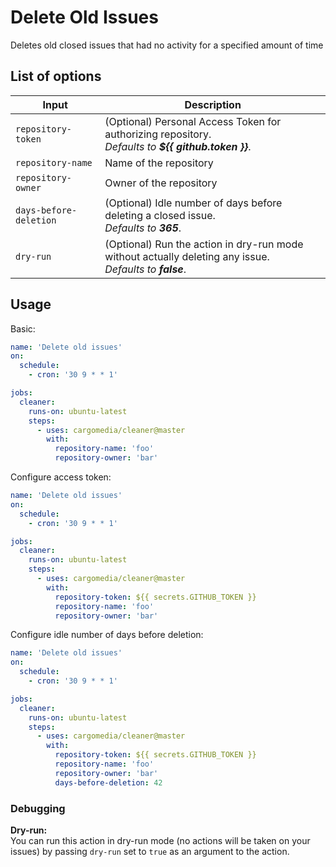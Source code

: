 # Delete Old Issues

Deletes old closed issues that had no activity for a specified amount of time

## List of options

| Input                  | Description                                                                                                               |
| ---------------------- | ------------------------------------------------------------------------------------------------------------------------- |
| `repository-token`     | (Optional) Personal Access Token for authorizing repository.<br>_Defaults to **${{ github.token }}**_.                    |
| `repository-name`      | Name of the repository                                                                                                    |
| `repository-owner`     | Owner of the repository                                                                                                   |
| `days-before-deletion` | (Optional) Idle number of days before deleting a closed issue. <br>_Defaults to **365**_.                                 |
| `dry-run`              | (Optional) Run the action in dry-run mode without actually deleting any issue. <br>_Defaults to **false**_.               |

## Usage

Basic:
```yaml
name: 'Delete old issues'
on:
  schedule:
    - cron: '30 9 * * 1'

jobs:
  cleaner:
    runs-on: ubuntu-latest
    steps:
      - uses: cargomedia/cleaner@master
        with:
          repository-name: 'foo'
          repository-owner: 'bar'
```

Configure access token:
```yaml
name: 'Delete old issues'
on:
  schedule:
    - cron: '30 9 * * 1'

jobs:
  cleaner:
    runs-on: ubuntu-latest
    steps:
      - uses: cargomedia/cleaner@master
        with:
          repository-token: ${{ secrets.GITHUB_TOKEN }}
          repository-name: 'foo'
          repository-owner: 'bar'
```

Configure idle number of days before deletion:
```yaml
name: 'Delete old issues'
on:
  schedule:
    - cron: '30 9 * * 1'

jobs:
  cleaner:
    runs-on: ubuntu-latest
    steps:
      - uses: cargomedia/cleaner@master
        with:
          repository-token: ${{ secrets.GITHUB_TOKEN }}
          repository-name: 'foo'
          repository-owner: 'bar'
          days-before-deletion: 42
```

### Debugging

**Dry-run:**  
You can run this action in dry-run mode (no actions will be taken on your issues) by passing `dry-run` set to `true` as an argument to the action.
